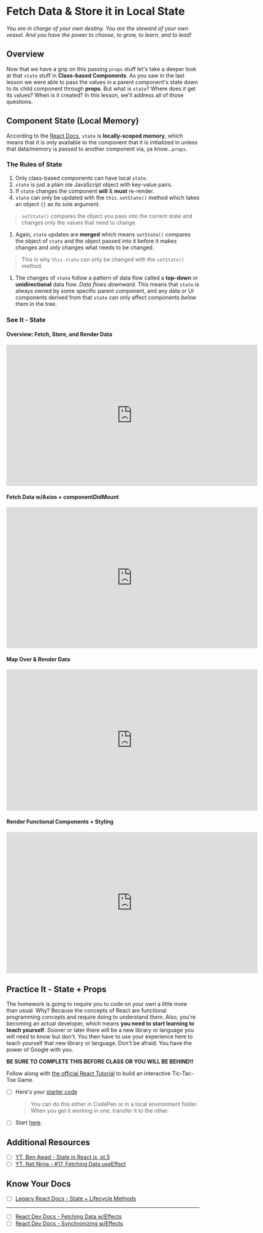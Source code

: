 # Fetch Data & Store it in Local State

*You are in charge of your own destiny. You are the steward of your own vessel. And you have the power to choose, to grow, to learn, and to lead!*

## Overview

Now that we have a grip on this passing `props` stuff let's take a deeper look at that `state` stuff in **Class-based Components**. As you saw in the last lesson we were able to pass the values in a parent component's state down to its child component through **props**. But what is `state`? Where does it get its values? When is it created? In this lesson, we'll address all of those questions.

## Component State (Local Memory)

According to the [React Docs](https://reactjs.org/docs/state-and-lifecycle.html#adding-local-state-to-a-class), `state` is **locally-scoped memory**, which means that it is only available to the component that it is initialized in unless that data/memory is passed to another component via, ya know...`props`.

### The Rules of State

1. Only class-based components can have local `state`.
1. `state` is just a plain ole JavaScript object with key-value pairs.
1. If `state` changes the component **will** & **must** re-render.
1. `state` can only be updated with the `this.setState()` method which takes an object `{}` as its sole argument.

  > `setState()` compares the object you pass into the current state and changes only the values that need to change.

1. Again, `state` updates are **merged** which means `setState()` compares the object of `state` and the object passed into it before it makes changes and *only* changes what needs to be changed.

  > This is why `this.state` can only be changed with the `setState()` method.

1. The changes of `state` follow a pattern of data flow called a **top-down** or **unidirectional** data flow. *Data flows downward*. This means that `state` is always owned by some specific parent component, and any data or UI components derived from that `state` can only affect components *below* them in the tree.

### See It - State

#### Overview: Fetch, Store, and Render Data

<!-- ! Video Contents: Vimeo, Clayton@ACA - Overview: FetchStoreRenderData - 411.1.2.5 -->
<iframe src="https://player.vimeo.com/video/491877736" width="655" height="368"  frameborder="0" allow="autoplay; fullscreen" allowfullscreen></iframe>

#### Fetch Data w/Axios + componentDidMount

<!-- ! Video Contents: Vimeo, Clayton@ACA - Fetch Data w/Axios + componentDidMount - 411.1.2.6 -->
<iframe src="https://player.vimeo.com/video/491880866" width="655" height="368"  frameborder="0" allow="autoplay; fullscreen" allowfullscreen></iframe>

#### Map Over & Render Data
<!-- ! Video Contents: Vimeo, Clayton@ACA - Map Over & Render Data - 411.1.2.7 -->
<iframe src="https://player.vimeo.com/video/491885124" width="655" height="368"  frameborder="0" allow="autoplay; fullscreen" allowfullscreen></iframe>

#### Render Functional Components + Styling

<!-- ! Video Contents: Vimeo, Clayton@ACA - Render Functional Components + Styling - 411.1.2.* -->
<iframe src="https://player.vimeo.com/video/491886398" width="655" height="368"  frameborder="0" allow="autoplay; fullscreen" allowfullscreen></iframe>

## Practice It - State + Props

The homework is going to require you to code on your own a little more than usual. Why? Because the concepts of React are functional programming concepts and require doing to understand them. Also, you're becoming an actual developer, which means **you need to start learning to teach yourself**. Sooner or later there will be a new library or language you will need to know but don't. You then have to use your experience here to teach yourself that new library or language. Don't be afraid. You have the power of Google with you.

**BE SURE TO COMPLETE THIS BEFORE CLASS OR YOU WILL BE BEHIND!!**

Follow along with [the official React Tutorial](https://reactjs.org/tutorial/tutorial.html) to build an interactive Tic-Tac-Toe Game.

- [ ] Here's your [starter code](https://codepen.io/gaearon/pen/oWWQNa?editors=0010)
  
    > You can do this either in CodePen or in a local environment folder. When you get it working in one, transfer it to the other.

- [ ] Start [here](https://reactjs.org/tutorial/tutorial.html#setup-option-2-local-development-environment).

## Additional Resources

- [ ] [YT, Ben Awad - State in React.js, pt.5](https://youtu.be/34fE23aib1o)
- [ ] [YT, Net Ninja - #17, Fetching Data useEffect](https://youtu.be/qdCHEUaFhBk?si=VqfoFe5u2eE9yASd)

## Know Your Docs

- [ ] [Legacy React Docs - State + Lifecycle Methods](https://reactjs.org/docs/state-and-lifecycle.html)

<hr>

- [ ] [React Dev Docs - Fetching Data w/Effects](https://react.dev/reference/react/useEffect#fetching-data-with-effects)
- [ ] [React Dev Docs - Synchronizing w/Effects](https://react.dev/learn/synchronizing-with-effects)